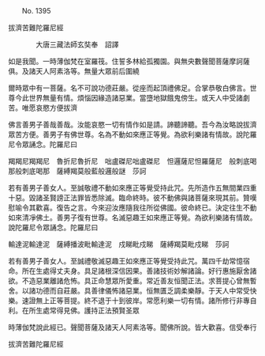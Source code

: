 ﻿　　No. 1395

拔濟苦難陀羅尼經

　　　　大唐三藏法師玄奘奉　詔譯


如是我聞。一時薄伽梵在室羅筏。住誓多林給孤獨園。與無央數聲聞菩薩摩訶薩俱。及諸天人阿素洛等。無量大眾前后圍繞

爾時眾中有一菩薩。名不可說功德莊嚴。從座而起頂禮佛足。合掌恭敬白佛言。世尊今此世界無量有情。煩惱因緣造諸惡業。當墮地獄餓鬼傍生。或天人中受諸劇苦。唯愿哀愍方便拔濟

佛言善男子善哉善哉。汝能哀愍一切有情作如是請。諦聽諦聽。吾今為汝略說拔濟眾苦方便。善男子有佛世尊。名為不動如來應正等覺。為欲利樂諸有情故。說陀羅尼令眾誦念。陀羅尼曰

羯羯尼羯羯尼　魯折尼魯折尼　咄盧磔尼咄盧磔尼　怛邏薩尼怛羅薩尼　般刺底喝那般刺底喝那　薩縛羯莫般藍般邏般謎　莎訶

若有善男子善女人。至誠敬禮不動如來應正等覺受持此咒。先所造作五無間業四重十惡。毀諸圣賢謗正法罪皆悉除滅。臨命終時。彼不動佛與諸菩薩來現其前。贊嘆慰喻令其歡喜。復告之言。今來迎汝應隨我往所從佛國。彼命終已。決定往生不動如來清凈佛土。善男子復有世尊。名滅惡趣王如來應正等覺。為欲利樂諸有情故。說陀羅尼令眾誦念。陀羅尼曰

輸達泥輸達泥　薩縛播波毗輸達泥　戍睇毗戍睇　薩縛羯莫毗戍睇　莎訶

若有善男子善女人。至誠禮敬滅惡趣王如來應正等覺受持此咒。萬四千劫常憶宿命。所在生處得丈夫身。具足諸根深信因果。善諸技術妙解諸論。好行惠施厭舍諸欲。不造惡業離諸危怖。具正命慧眾所愛重。常近善友恒聞正法。求菩提心曾無暫舍。以諸功德而自莊嚴。具善律儀怖諸惡業。恒無匱乏調柔樂靜。于天人中常受快樂。速證無上正等菩提。終不退于十到彼岸。常愿利樂一切有情。諸所修行非專自利。在所生處常得見佛。護持正法預賢圣眾

時薄伽梵說此經已。聲聞菩薩及諸天人阿素洛等。聞佛所說。皆大歡喜。信受奉行

拔濟苦難陀羅尼經
